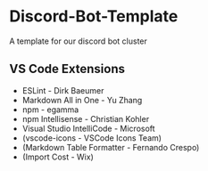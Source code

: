 # Discord-Bot-Template
A template for our discord bot cluster

## VS Code Extensions
- ESLint - Dirk Baeumer
- Markdown All in One - Yu Zhang
- npm - egamma
- npm Intellisense - Christian Kohler
- Visual Studio IntelliCode - Microsoft
- (vscode-icons - VSCode Icons Team)
- (Markdown Table Formatter - Fernando Crespo)
- (Import Cost - Wix)